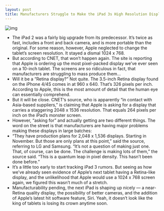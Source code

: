 ```yaml
---
layout: post
title: Manufacturers Struggle to Make the iPad 3s High Resolution Display
---
```

![img](http://media.idownloadblog.com/wp-content/uploads/2011/10/ipad-retina-e1319687227605.jpg)
* The iPad 2 was a fairly big upgrade from its predecessor. It’s twice as fast, includes a front and back camera, and is more portable than the original. For some reason, however, Apple neglected to change the tablet’s screen resolution. It stayed a dismal 1024 x 768.
* But according to CNET, that won’t happen again. The site is reporting that Apple is ordering up the most pixel-packed display we’ve ever seen on a 10-inch tablet. The screens are so ridiculous in fact, that manufacturers are struggling to mass produce them…
* Will it be a “Retina display?” Not quite. The 3.5-inch Retina display found on the iPhone 4/4S comes in at 960 x 640. That’s 326 pixels per inch. According to Apple, this is the most amount of detail that the human eye can essentially comprehend.
* But it will be close. CNET‘s source, who is apparently “in contact with Asia-based suppliers,” is claiming that Apple is asking for a display that carries a staggering 2048 x 1536 resolution. That equals 264 pixels per inch on the iPad’s monster screen.
* However, “asking for” and actually getting are two different things. The word on the street is that manufacturers are having major problems making these displays in large batches:
* “They have production plans for 2,048 x 1,536 displays. Starting in November. But those are only plans at this point,” said the source, referring to LG and Samsung. “It’s not a question of making just one. That, of course, can be done. The challenge is making lots of them,” the source said. “This is a quantum leap in pixel density. This hasn’t been done before.”
* It’s a little too early to start tracking iPad 3 rumors. But seeing as how we’ve already seen evidence of Apple’s next tablet having a Retina-like display, and the unlikelihood that Apple would use a 1024 x 768 screen again, we figured this wasn’t much of a stretch.
* Manufacturability pending, the next iPad is shaping up nicely — a near-Retina quality display, the possibility of better cameras, and the addition of Apple’s latest hit software feature, Siri. Yeah, it doesn’t look like the king of tablets is losing its crown anytime soon.

